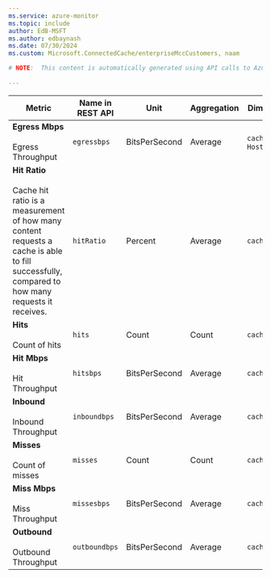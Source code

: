 ```yaml
---
ms.service: azure-monitor
ms.topic: include
author: EdB-MSFT
ms.author: edbaynash
ms.date: 07/30/2024
ms.custom: Microsoft.ConnectedCache/enterpriseMccCustomers, naam

# NOTE:  This content is automatically generated using API calls to Azure. Any edits made on these files will be overwritten in the next run of the script. 
 
---
```



|Metric|Name in REST API|Unit|Aggregation|Dimensions|Time Grains|DS Export|
|---|---|---|---|---|---|---|
|**Egress Mbps**<br><br>Egress Throughput |`egressbps` |BitsPerSecond |Average |`cachenodeid`, `Hostname`|PT1M |Yes|
|**Hit Ratio**<br><br>Cache hit ratio is a measurement of how many content requests a cache is able to fill successfully, compared to how many requests it receives. |`hitRatio` |Percent |Average |`cachenodeid`|PT1M |Yes|
|**Hits**<br><br>Count of hits |`hits` |Count |Count |`cachenodeid`|PT1M |Yes|
|**Hit Mbps**<br><br>Hit Throughput |`hitsbps` |BitsPerSecond |Average |`cachenodeid`|PT1M |Yes|
|**Inbound**<br><br>Inbound Throughput |`inboundbps` |BitsPerSecond |Average |`cachenodeid`|PT1M |Yes|
|**Misses**<br><br>Count of misses |`misses` |Count |Count |`cachenodeid`|PT1M |Yes|
|**Miss Mbps**<br><br>Miss Throughput |`missesbps` |BitsPerSecond |Average |`cachenodeid`|PT1M |Yes|
|**Outbound**<br><br>Outbound Throughput |`outboundbps` |BitsPerSecond |Average |`cachenodeid`|PT1M |Yes|